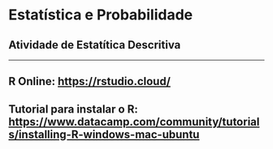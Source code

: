 # Estatística e Probabilidade
## Atividade de Estatítica Descritiva
-------------------------------------
 R Online: https://rstudio.cloud/ 
-------------------------------------
 Tutorial para instalar o R: https://www.datacamp.com/community/tutorials/installing-R-windows-mac-ubuntu 
-------------------------------------
